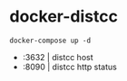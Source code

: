 # docker-distcc


```docker-compose up -d```

* <IP>:3632 | distcc host
* <IP>:8090 | distcc http status



